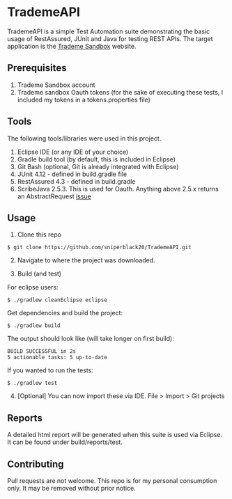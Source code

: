 # TrademeAPI
TrademeAPI is a simple Test Automation suite demonstrating the basic usage of RestAssured, JUnit and Java for testing REST APIs.
The target application is the [Trademe Sandbox](https://www.tmsandbox.co.nz/) website.

## Prerequisites
1. Trademe Sandbox account
2. Trademe sandbox Oauth tokens (for the sake of executing these tests, I included my tokens in a tokens.properties file)

## Tools 
The following tools/libraries were used in this project.

1. Eclipse IDE (or any IDE of your choice)
2. Gradle build tool (by default, this is included in Eclipse) 
3. Git Bash (optional, Git is already integrated with Eclipse)
4. JUnit 4.12 - defined in build.gradle file
5. RestAssured 4.3 - defined in build.gradle
6. ScribeJava 2.5.3. This is used for Oauth. Anything above 2.5.x returns an AbstractRequest [issue](https://github.com/rest-assured/rest-assured/issues/880)

## Usage
1. Clone this repo

```console
$ git clone https://github.com/sniperblack20/TrademeAPI.git
```

2. Navigate to where the project was downloaded.

3. Build (and test)

For eclipse users:

```console
$ ./gradlew cleanEclipse eclipse
```

Get dependencies and build the project:

```console
$ ./gradlew build
```

The output should look like (will take longer on first build):

```console
BUILD SUCCESSFUL in 2s
5 actionable tasks: 5 up-to-date
```

If you wanted to run the tests:

```console
$ ./gradlew test
```

4. [Optional] You can now import these via IDE. File > Import > Git projects

## Reports
A detailed html report will be generated when this suite is used via Eclipse. It can be found under build/reports/test.

## Contributing
Pull requests are not welcome. This repo is for my personal consumption only. It may be removed without prior notice.

